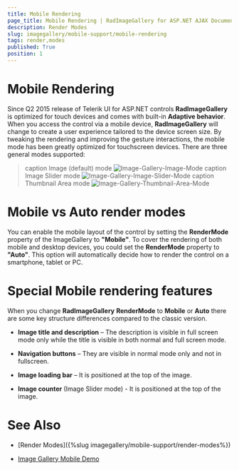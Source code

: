 ```yaml
---
title: Mobile Rendering
page_title: Mobile Rendering | RadImageGallery for ASP.NET AJAX Documentation
description: Render Modes
slug: imagegallery/mobile-support/mobile-rendering
tags: render,modes
published: True
position: 1
---
```


# Mobile Rendering

Since Q2 2015 release of Telerik UI for ASP.NET controls **RadImageGallery** is optimized for touch devices and comes with built-in **Adaptive behavior**. When you access the control via a mobile device, **RadImageGallery** will change to create a user experience tailored to the device screen size. By tweaking the rendering and improving the gesture interactions, the mobile mode has been greatly optimized for touchscreen devices. There are three general modes supported:

>caption Image (default) mode
![Image-Gallery-Image-Mode](images/image-gallery-image-mode.jpg)
>caption Image Slider mode
![Image-Gallery-Image-Slider-Mode](images/image-gallery-image-slider-mode.jpg)
>caption Thumbnail Area mode
![Image-Gallery-Thumbnail-Area-Mode](images/image-gallery-thumbnail-area-mode.jpg)

# Mobile vs Auto render modes

You can enable the mobile layout of the control by setting the **RenderMode** property of the ImageGallery to **"Mobile"**. To cover the rendering of both mobile and desktop devices, you could set the **RenderMode** property to **"Auto"**. This option will automatically decide how to render the control on a smartphone, tablet or PC. 

# Special Mobile rendering features 

When you change **RadImageGallery** **RenderMode** to **Mobile** or **Auto** there are some key structure differences compared to the classic version. 

* **Image title and description** – The description is visible in full screen mode only while the title is visible in both normal and full screen mode.

* **Navigation buttons** – They are visible in normal mode only and not in fullscreen.

* **Image loading bar** – It is positioned at the top of the image.

* **Image counter** (Image Slider mode) - It is positioned at the top of the image.

# See Also

 * [Render Modes]({%slug imagegallery/mobile-support/render-modes%})
 
 * [Image Gallery Mobile Demo](https://demos.telerik.com/aspnet-ajax/image-gallery/mobile-examples/overview/default.aspx?name=Overview)
